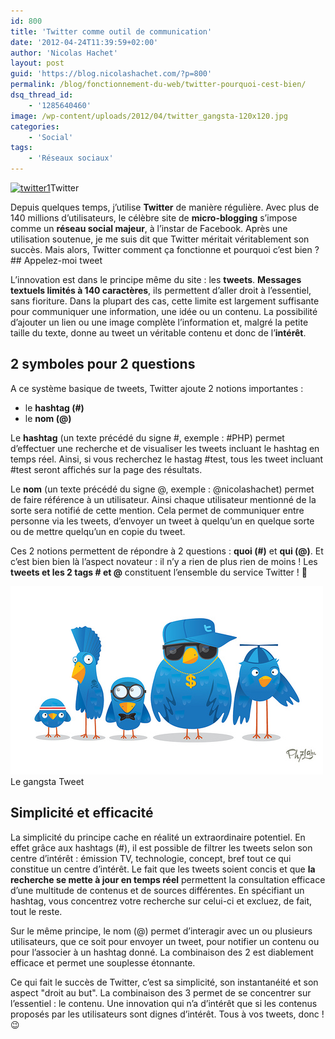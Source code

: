 ```yaml
---
id: 800
title: 'Twitter comme outil de communication'
date: '2012-04-24T11:39:59+02:00'
author: 'Nicolas Hachet'
layout: post
guid: 'https://blog.nicolashachet.com/?p=800'
permalink: /blog/fonctionnement-du-web/twitter-pourquoi-cest-bien/
dsq_thread_id:
    - '1285640460'
image: /wp-content/uploads/2012/04/twitter_gangsta-120x120.jpg
categories:
    - 'Social'
tags:
    - 'Réseaux sociaux'
---
```


[![](/wp-content/uploads/2012/04/twitter1-150x150.jpg "twitter1")](/wp-content/uploads/2012/04/twitter1.jpg)Twitter

Depuis quelques temps, j’utilise **Twitter** de manière régulière. Avec plus de 140 millions d’utilisateurs, le célèbre site de **micro-blogging** s’impose comme un **réseau social majeur**, à l’instar de Facebook. Après une utilisation soutenue, je me suis dit que Twitter méritait véritablement son succès. Mais alors, Twitter comment ça fonctionne et pourquoi c’est bien ? ## Appelez-moi tweet

L’innovation est dans le principe même du site : les **tweets**. **Messages textuels limités à 140 caractères**, ils permettent d’aller droit à l’essentiel, sans fioriture. Dans la plupart des cas, cette limite est largement suffisante pour communiquer une information, une idée ou un contenu. La possibilité d’ajouter un lien ou une image complète l’information et, malgré la petite taille du texte, donne au tweet un véritable contenu et donc de l’**intérêt**.

## 2 symboles pour 2 questions

A ce système basique de tweets, Twitter ajoute 2 notions importantes :

- le **hashtag (#)**
- le **nom (@)**

Le **hashtag** (un texte précédé du signe #, exemple : #PHP) permet d’effectuer une recherche et de visualiser les tweets incluant le hashtag en temps réel. Ainsi, si vous recherchez le hastag #test, tous les tweet incluant #test seront affichés sur la page des résultats.

Le **nom** (un texte précédé du signe @, exemple : @nicolashachet) permet de faire référence à un utilisateur. Ainsi chaque utilisateur mentionné de la sorte sera notifié de cette mention. Cela permet de communiquer entre personne via les tweets, d’envoyer un tweet à quelqu’un en quelque sorte ou de mettre quelqu’un en copie du tweet.

Ces 2 notions permettent de répondre à 2 questions : **quoi (#)** et **qui (@)**. Et c’est bien bien là l’aspect novateur : il n’y a rien de plus rien de moins ! Les **tweets et les 2 tags # et @** constituent l’ensemble du service Twitter ! 🙂

[![](/wp-content/uploads/2012/04/twitter_gangsta.jpg "twitter_gangsta")](/wp-content/uploads/2012/04/twitter_gangsta.jpg)Le gangsta Tweet

## Simplicité et efficacité

La simplicité du principe cache en réalité un extraordinaire potentiel. En effet grâce aux hashtags (#), il est possible de filtrer les tweets selon son centre d’intérêt : émission TV, technologie, concept, bref tout ce qui constitue un centre d’intérêt. Le fait que les tweets soient concis et que **la recherche se mette à jour en temps réel** permettent la consultation efficace d’une multitude de contenus et de sources différentes. En spécifiant un hashtag, vous concentrez votre recherche sur celui-ci et excluez, de fait, tout le reste.

Sur le même principe, le nom (@) permet d’interagir avec un ou plusieurs utilisateurs, que ce soit pour envoyer un tweet, pour notifier un contenu ou pour l’associer à un hashtag donné. La combinaison des 2 est diablement efficace et permet une souplesse étonnante.

Ce qui fait le succès de Twitter, c’est sa simplicité, son instantanéité et son aspect "droit au but". La combinaison des 3 permet de se concentrer sur l’essentiel : le contenu. Une innovation qui n’a d’intérêt que si les contenus proposés par les utilisateurs sont dignes d’intérêt. Tous à vos tweets, donc ! 😉
